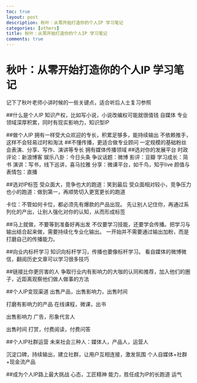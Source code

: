 ```yaml
---
toc: true
layout: post
description: 秋叶：从零开始打造你的个人IP 学习笔记
categories: [others]
title: 秋叶：从零开始打造你的个人IP 学习笔记
comments: true
---
```


# 秋叶：从零开始打造你的个人IP 学习笔记
记下了秋叶老师小讲时候的一些关键点，适合听后人士复习参照

<!-- more -->

##什么是个人IP
知识产权，比如写小说，小说改编权可能就很值钱
自媒体
专业领域深厚积累，同时有现实影响力，知识型IP

##做个人IP
拥有一样受大众欢迎的专长，积累足够多，能持续输出
不依赖推手，这样不会轻易过时和淘汰
##不懂传播，更适合做专业顾问
一定规模的基础粉丝
会表演、分享、写作、演讲等专长
拥有媒体传播领域
##选对你的发展平台
时政评论：新浪博客
娱乐八卦：今日头条
争议话题：微博
影评：豆瓣
学习成长：简书
演讲：写书，线下巡讲，喜马拉雅
分享：微课平台，如千鸟，知乎live
颜值与表情包：直播

##选对IP标签
受众面大，竞争也大的跑道：笑到最后
受众面相对较小，竞争压力也小的跑道：做到第一，再顺势切入更宽更长的跑道

卡位：不管如何卡位，都必须先有爆款的产品出现。
先让别人记住你，再通过系列化的产出，让别人强化对你的认知，从而形成标签

##马上就做，不要等到准备好再出发
不仅要学习技能，还要学会传播。把学习与输出结合起来做，需要持续化专业化输出。
一开始并不需要通过输出加粉，而是打磨自己的传播能力。

##向业内标杆学习
知识向标杆学习，传播也要像标杆学习。
看自媒体的微博微信，翻阅历史文章可以学习很多技巧

##链接比你更厉害的人
争取行业内有影响力的大咖的认同和推荐，加入他们的圈子，近距离观察他们做人做事的方法

##个人IP变现渠道
出售产品，出售影响力，出售时间

打磨有影响力的产品
在线课程，微课，出书

出售影响力
广告，形象代言人

出售时间
打赏，付费阅读，付费问答

##个人IP社群运营
未来社会三种人：媒体人，产品人，运营人

沉淀口碑，持续输出，建立社群，让用户互相连接，激发氛围
个人自媒体+社群+现金流产品

##成为个人IP路上最大挑战
心态，工匠精神
能力，胜任成为IP的长跑道
运气


